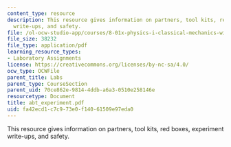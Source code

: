 ```yaml
---
content_type: resource
description: This resource gives information on partners, tool kits, red boxes, experiment
  write-ups, and safety.
file: /ol-ocw-studio-app/courses/8-01x-physics-i-classical-mechanics-with-an-experimental-focus-fall-2002/fa42ecd1c7c973e0f14061509e97eda0_abt_experiment.pdf
file_size: 38232
file_type: application/pdf
learning_resource_types:
- Laboratory Assignments
license: https://creativecommons.org/licenses/by-nc-sa/4.0/
ocw_type: OCWFile
parent_title: Labs
parent_type: CourseSection
parent_uid: 70ce862e-9814-4ddb-a6a3-0510e258146e
resourcetype: Document
title: abt_experiment.pdf
uid: fa42ecd1-c7c9-73e0-f140-61509e97eda0
---
```

This resource gives information on partners, tool kits, red boxes, experiment write-ups, and safety.